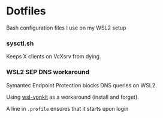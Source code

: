 # Dotfiles
Bash configuration files I use on my WSL2 setup

### sysctl.sh
Keeps X clients on VcXsrv from dying.

### WSL2 SEP DNS workaround
Symantec Endpoint Protection blocks DNS queries on WSL2.

Using [wsl-vpnkit](https://github.com/sakai135/wsl-vpnkit) as a workaround (install and forget).

A line in `.profile` ensures that it starts upon login
